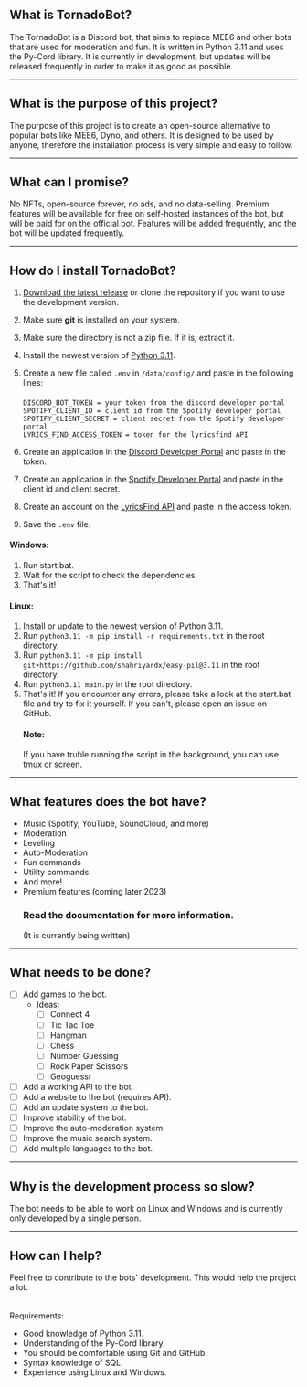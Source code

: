 ## What is TornadoBot?
The TornadoBot is a Discord bot, that aims to replace MEE6 and other bots that are used for moderation and fun. 
It is written in Python 3.11 and uses the Py-Cord library. It is currently in development, but updates will be released 
frequently in order to make it as good as possible.

---

## What is the purpose of this project?
The purpose of this project is to create an open-source alternative to popular bots like MEE6, Dyno, and others.
It is designed to be used by anyone, therefore the installation process is very simple and easy to follow.

---

## What can I promise?
No NFTs, open-source forever, no ads, and no data-selling.
Premium features will be available for free on self-hosted instances of the bot, but will be paid for on the official 
bot. Features will be added frequently, and the bot will be updated frequently.

---

## How do I install TornadoBot?
 1. [Download the latest release](https://github.com/staubtornado/tornado-bot/releases) or clone the repository if you 
    want to use the development version.
 2. Make sure **git** is installed on your system.
 3. Make sure the directory is not a zip file. If it is, extract it.
 4. Install the newest version of [Python 3.11](https://www.python.org/downloads/).
 5. Create a new file called `.env` in `/data/config/` and paste in the following lines:

    ####
        DISCORD_BOT_TOKEN = your token from the discord developer portal
        SPOTIFY_CLIENT_ID = client id from the Spotify developer portal
        SPOTIFY_CLIENT_SECRET = client secret from the Spotify developer portal
        LYRICS_FIND_ACCESS_TOKEN = token for the lyricsfind API

 6. Create an application in the [Discord Developer Portal](https://discord.com/developers/applications) and paste in 
the token.
 7. Create an application in the [Spotify Developer Portal](https://developer.spotify.com/dashboard/) and paste in the 
client id and client secret.
 8. Create an account on the [LyricsFind API](https://lyricsfind.com/) and paste in the access token.
 9. Save the `.env` file.

#### Windows:
1. Run start.bat.
2. Wait for the script to check the dependencies.
3. That's it!

#### Linux:
1. Install or update to the newest version of Python 3.11.
2. Run `python3.11 -m pip install -r requirements.txt` in the root directory.
3. Run `python3.11 -m pip install git+https://github.com/shahriyardx/easy-pil@3.11` in the root directory.
4. Run `python3.11 main.py` in the root directory.
5. That's it! If you encounter any errors, please take a look at the start.bat file and try to fix it yourself. If you 
   can't, please open an issue on GitHub.
    #### Note: 
    If you have truble running the script in the background, you can use [tmux](https://tldr.ostera.io/tmux) 
    or [screen](https://tldr.ostera.io/screen).
---

## What features does the bot have?
- Music (Spotify, YouTube, SoundCloud, and more)
- Moderation
- Leveling
- Auto-Moderation
- Fun commands
- Utility commands
- And more!
- Premium features (coming later 2023)
  ### Read the documentation for more information.
  (It is currently being written)

---

## What needs to be done?
- [ ] Add games to the bot.
  - Ideas:
    - [ ] Connect 4
    - [ ] Tic Tac Toe
    - [ ] Hangman
    - [ ] Chess
    - [ ] Number Guessing
    - [ ] Rock Paper Scissors
    - [ ] Geoguessr
- [ ] Add a working API to the bot.
- [ ] Add a website to the bot (requires API).
- [ ] Add an update system to the bot.
- [ ] Improve stability of the bot.
- [ ] Improve the auto-moderation system.
- [ ] Improve the music search system.
- [ ] Add multiple languages to the bot. 

---

## Why is the development process so slow?
The bot needs to be able to work on Linux and Windows and is currently only developed by a single person.

---

## How can I help?
Feel free to contribute to the bots' development. This would help the project a lot.

######

Requirements:
- Good knowledge of Python 3.11.
- Understanding of the Py-Cord library.
- You should be comfortable using Git and GitHub.
- Syntax knowledge of SQL.
- Experience using Linux and Windows.